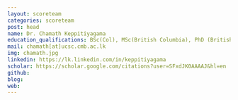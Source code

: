 ```yaml
---
layout: scoreteam
categories: scoreteam 
post: head
name: Dr. Chamath Keppitiyagama
education_qualifications: BSc(Col), MSc(British Columbia), PhD (British Columbia)(Senior Lecturer Gr. I)
mail: chamath[at]ucsc.cmb.ac.lk
img: chamath.jpg
linkedin: https://lk.linkedin.com/in/keppitiyagama
scholar: https://scholar.google.com/citations?user=SFxdJK0AAAAJ&hl=en
github:
blog:
web:
---
```


